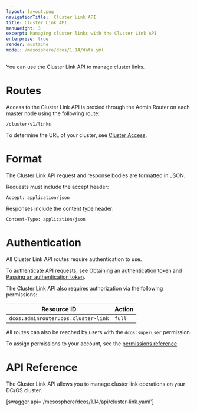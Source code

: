 ```yaml
---
layout: layout.pug
navigationTitle:  Cluster Link API
title: Cluster Link API
menuWeight: 3
excerpt: Managing cluster links with the Cluster Link API
enterprise: true
render: mustache
model: /mesosphere/dcos/1.14/data.yml
---
```


You can use the Cluster Link API to manage cluster links.

# Routes

Access to the Cluster Link API is proxied through the Admin Router on each master node using the following route:

```
/cluster/v1/links
```

To determine the URL of your cluster, see [Cluster Access](/mesosphere/dcos/1.14/api/access/).

# Format

The Cluster Link API request and response bodies are formatted in JSON.

Requests must include the accept header:

```
Accept: application/json
```

Responses include the content type header:

```
Content-Type: application/json
```

# Authentication

All Cluster Link API routes require authentication to use.

To authenticate API requests, see [Obtaining an authentication token](/mesosphere/dcos/1.14/security/ent/iam-api/#obtaining-an-authentication-token) and [Passing an authentication token](/mesosphere/dcos/1.14/security/ent/iam-api/#passing-an-authentication-token).

The Cluster Link API also requires authorization via the following permissions:

| Resource ID | Action |
|-------------|--------|
| `dcos:adminrouter:ops:cluster-link` | `full` |

All routes can also be reached by users with the `dcos:superuser` permission.

To assign permissions to your account, see the [permissions reference](/mesosphere/dcos/1.14/security/ent/perms-reference/).


# API Reference

The Cluster Link API allows you to manage cluster link operations on your DC/OS cluster.

[swagger api='/mesosphere/dcos/1.14/api/cluster-link.yaml']
